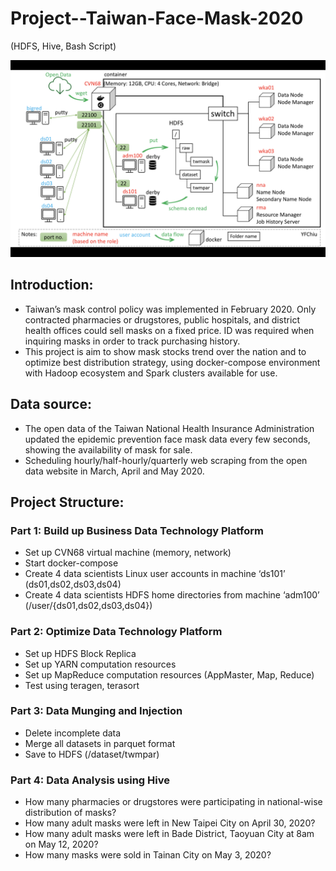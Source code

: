 # Project--Taiwan-Face-Mask-2020
(HDFS, Hive, Bash Script)

![structure](https://github.com/YFChiu/Project--Taiwan-Face-Mask-2020/blob/main/structure.png)

## Introduction:
* Taiwan’s mask control policy was implemented in February 2020. Only contracted pharmacies or drugstores, public hospitals, and district health offices could sell masks on a fixed price. ID was required when inquiring masks in order to track purchasing history.
* This project is aim to show mask stocks trend over the nation and to optimize best distribution strategy, using docker-compose environment with Hadoop ecosystem and Spark clusters available for use.
## Data source:
* The open data of the Taiwan National Health Insurance Administration updated the epidemic prevention face mask data every few seconds, showing the availability of mask for sale.
* Scheduling hourly/half-hourly/quarterly web scraping from the open data website in March, April and May 2020.
## Project Structure:
### Part 1: Build up Business Data Technology Platform
* Set up CVN68 virtual machine (memory, network)
* Start docker-compose
* Create 4 data scientists Linux user accounts in machine ‘ds101’ (ds01,ds02,ds03,ds04)
* Create 4 data scientists HDFS home directories from machine ‘adm100’ (/user/{ds01,ds02,ds03,ds04})
### Part 2: Optimize Data Technology Platform
* Set up HDFS Block Replica
* Set up YARN computation resources
* Set up MapReduce computation resources (AppMaster, Map, Reduce)
* Test using teragen, terasort
### Part 3: Data Munging and Injection
* Delete incomplete data
* Merge all datasets in parquet format
* Save to HDFS (/dataset/twmpar)
### Part 4: Data Analysis using Hive
* How many pharmacies or drugstores were participating in national-wise distribution of masks?
* How many adult masks were left in New Taipei City on April 30, 2020?
* How many adult masks were left in Bade District, Taoyuan City at 8am on May 12, 2020?
* How many masks were sold in Tainan City on May 3, 2020?


